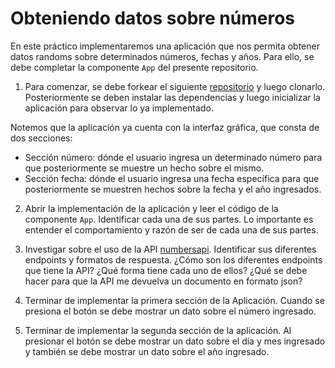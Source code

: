 # Obteniendo datos sobre números

En este práctico implementaremos una aplicación que nos permita obtener datos randoms sobre determinados números, fechas y años.
Para ello, se debe completar la componente `App` del presente repositorio.

1. Para comenzar, se debe forkear el siguiente [repositorio](https://github.com/fedevirgolini-itr/numberFacts) y luego clonarlo.
Posteriormente se deben instalar las dependencias y luego inicializar la aplicación para observar lo ya implementado.

Notemos que la aplicación ya cuenta con la interfaz gráfica, que consta de dos secciones:

* Sección número: dónde el usuario ingresa un determinado número para que posteriormente se muestre un hecho sobre el mismo.
* Sección fecha: dónde el usuario ingresa una fecha específica para que posteriormente se muestren hechos sobre la fecha y el año ingresados.

2. Abrir la implementación de la aplicación y leer el código de la componente `App`.
Identificar cada una de sus partes.
Lo importante es entender el comportamiento y razón de ser de cada una de sus partes.

3. Investigar sobre el uso de la API [numbersapi](http://numbersapi.com/#42).
Identificar sus diferentes endpoints y formatos de respuesta.
¿Cómo son los diferentes endpoints que tiene la API?
¿Qué forma tiene cada uno de ellos?
¿Qué se debe hacer para que la API me devuelva un documento en formato json?

4. Terminar de implementar la primera sección de la Aplicación.
Cuando se presiona el botón se debe mostrar un dato sobre el número ingresado.

5. Terminar de implementar la segunda sección de la aplicación.
Al presionar el botón se debe mostrar un dato sobre el día y mes ingresado y también se debe mostrar un dato sobre el año ingresado.
